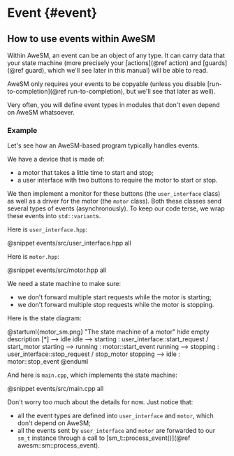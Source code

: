 # Event {#event}

## How to use events within AweSM

Within AweSM, an event can be an object of any type. It can carry data that your state machine (more precisely your [actions](@ref action) and [guards](@ref guard), which we'll see later in this manual) will be able to read.

AweSM only requires your events to be copyable (unless you disable [run-to-completion](@ref run-to-completion), but we'll see that later as well).

Very often, you will define event types in modules that don't even depend on AweSM whatsoever.

### Example

Let's see how an AweSM-based program typically handles events.

We have a device that is made of:
* a motor that takes a little time to start and stop;
* a user interface with two buttons to require the motor to start or stop.

We then implement a monitor for these buttons (the `user_interface` class) as well as a driver for the motor (the `motor` class). Both these classes send several types of events (asynchronously). To keep our code terse, we wrap these events into `std::variant`s.

Here is `user_interface.hpp`:

@snippet events/src/user_interface.hpp all

Here is `motor.hpp`:

@snippet events/src/motor.hpp all

We need a state machine to make sure:
* we don't forward multiple start requests while the motor is starting;
* we don't forward multiple stop requests while the motor is stopping.

Here is the state diagram:

@startuml{motor_sm.png} "The state machine of a motor"
hide empty description
[*] --> idle
idle --> starting : user_interface::start_request / start_motor
starting --> running : motor::start_event
running --> stopping : user_interface::stop_request / stop_motor
stopping --> idle : motor::stop_event
@enduml

And here is `main.cpp`, which implements the state machine:

@snippet events/src/main.cpp all

Don't worry too much about the details for now. Just notice that:
* all the event types are defined into `user_interface` and `motor`, which don't depend on AweSM;
* all the events sent by `user_interface` and `motor` are forwarded to our `sm_t` instance through a call to [sm_t::process_event()](@ref awesm::sm::process_event).
